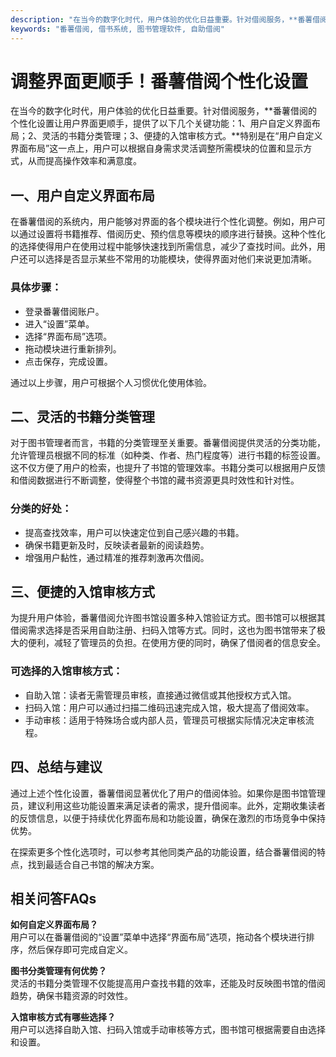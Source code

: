 ```yaml
---
description: "在当今的数字化时代，用户体验的优化日益重要。针对借阅服务，**番薯借阅的个性化设置让用户界面更顺手，提供了以下几个关键功能：1、用户自定义界面布局；2、灵活的书籍分类管理；3、便捷的入馆审核方式。**特别是在“用户自定义界面布局”这一点上，用户可以根据自身需求灵活调整所需模块的位置和显示方式，从而提高操作效率和满意度。"
keywords: "番薯借阅, 借书系统, 图书管理软件, 自助借阅"
---
```

# 调整界面更顺手！番薯借阅个性化设置

在当今的数字化时代，用户体验的优化日益重要。针对借阅服务，**番薯借阅的个性化设置让用户界面更顺手，提供了以下几个关键功能：1、用户自定义界面布局；2、灵活的书籍分类管理；3、便捷的入馆审核方式。**特别是在“用户自定义界面布局”这一点上，用户可以根据自身需求灵活调整所需模块的位置和显示方式，从而提高操作效率和满意度。

## 一、用户自定义界面布局

在番薯借阅的系统内，用户能够对界面的各个模块进行个性化调整。例如，用户可以通过设置将书籍推荐、借阅历史、预约信息等模块的顺序进行替换。这种个性化的选择使得用户在使用过程中能够快速找到所需信息，减少了查找时间。此外，用户还可以选择是否显示某些不常用的功能模块，使得界面对他们来说更加清晰。

### 具体步骤：

- 登录番薯借阅账户。
- 进入“设置”菜单。
- 选择“界面布局”选项。
- 拖动模块进行重新排列。
- 点击保存，完成设置。

通过以上步骤，用户可根据个人习惯优化使用体验。

## 二、灵活的书籍分类管理

对于图书管理者而言，书籍的分类管理至关重要。番薯借阅提供灵活的分类功能，允许管理员根据不同的标准（如种类、作者、热门程度等）进行书籍的标签设置。这不仅方便了用户的检索，也提升了书馆的管理效率。书籍分类可以根据用户反馈和借阅数据进行不断调整，使得整个书馆的藏书资源更具时效性和针对性。

### 分类的好处：

- 提高查找效率，用户可以快速定位到自己感兴趣的书籍。
- 确保书籍更新及时，反映读者最新的阅读趋势。
- 增强用户黏性，通过精准的推荐刺激再次借阅。

## 三、便捷的入馆审核方式

为提升用户体验，番薯借阅允许图书馆设置多种入馆验证方式。图书馆可以根据其借阅需求选择是否采用自助注册、扫码入馆等方式。同时，这也为图书馆带来了极大的便利，减轻了管理员的负担。在使用方便的同时，确保了借阅者的信息安全。

### 可选择的入馆审核方式：

- 自助入馆：读者无需管理员审核，直接通过微信或其他授权方式入馆。
- 扫码入馆：用户可以通过扫描二维码迅速完成入馆，极大提高了借阅效率。
- 手动审核：适用于特殊场合或内部人员，管理员可根据实际情况决定审核流程。

## 四、总结与建议

通过上述个性化设置，番薯借阅显著优化了用户的借阅体验。如果你是图书馆管理员，建议利用这些功能设置来满足读者的需求，提升借阅率。此外，定期收集读者的反馈信息，以便于持续优化界面布局和功能设置，确保在激烈的市场竞争中保持优势。

在探索更多个性化选项时，可以参考其他同类产品的功能设置，结合番薯借阅的特点，找到最适合自己书馆的解决方案。

## 相关问答FAQs

**如何自定义界面布局？**  
用户可以在番薯借阅的“设置”菜单中选择“界面布局”选项，拖动各个模块进行排序，然后保存即可完成自定义。

**图书分类管理有何优势？**  
灵活的书籍分类管理不仅能提高用户查找书籍的效率，还能及时反映图书馆的借阅趋势，确保书籍资源的时效性。

**入馆审核方式有哪些选择？**  
用户可以选择自助入馆、扫码入馆或手动审核等方式，图书馆可根据需要自由选择和设置。
